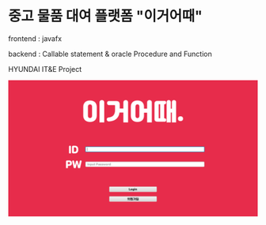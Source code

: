 # 중고 물품 대여 플랫폼 "이거어때"

frontend : javafx

backend : Callable statement & oracle Procedure and Function

HYUNDAI IT&E Project

![alt text](https://github.com/Khyeongu/How-about-this/blob/main/imgs/main.PNG)

